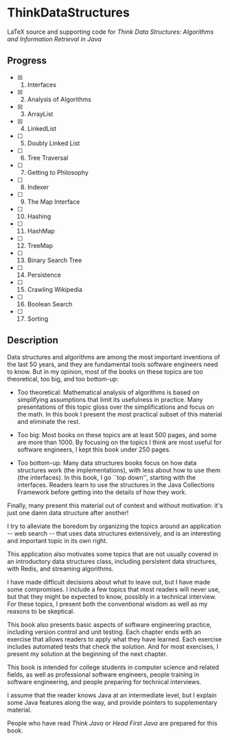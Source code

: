 # ThinkDataStructures

LaTeX source and supporting code for *Think Data Structures: Algorithms and Information Retrieval in Java*

## Progress
- [x] 1.  Interfaces
- [x] 2.  Analysis of Algorithms
- [x] 3.  ArrayList
- [x] 4.  LinkedList
- [ ] 5.  Doubly Linked List
- [ ] 6.  Tree Traversal
- [ ] 7.  Getting to Philosophy
- [ ] 8.  Indexer
- [ ] 9.  The Map Interface
- [ ] 10. Hashing
- [ ] 11. HashMap
- [ ] 12. TreeMap
- [ ] 13. Binary Search Tree
- [ ] 14. Persistence
- [ ] 15. Crawling Wikipedia
- [ ] 16. Boolean Search
- [ ] 17. Sorting

## Description
Data structures and algorithms are among the most important inventions
of the last 50 years, and they are fundamental tools
software engineers need to know.  But in my opinion, most of the books
on these topics are too theoretical, too big, and too bottom-up:

* Too theoretical:  Mathematical analysis of algorithms is based
on simplifying assumptions that limit its usefulness in practice.
Many presentations of this topic gloss over the simplifications and
focus on the math.  In this book I present the most practical subset
of this material and eliminate the rest.

* Too big: Most books on these topics are at least 500 pages,
and some are more than 1000.  By focusing on the topics I think are
most useful for software engineers, I kept this book under
250 pages.

* Too bottom-up: Many data structures books focus on how data
  structures work (the implementations), with less about how to use
  them (the interfaces).  In this book, I go ``top down'', starting
  with the interfaces.  Readers learn to use the structures in the
  Java Collections Framework before getting into the details of how
  they work.

Finally, many present this material out of context and without
motivation: it's just one damn data structure after another!

I try to alleviate the boredom by organizing the topics around an
application -- web search -- that uses data structures extensively,
and is an interesting and important topic in its own right.

This application also motivates some topics that are not usually
covered in an introductory data structures class, including persistent
data structures, with Redis, and streaming algorithms.

I have made difficult decisions about what to leave out, but 
I have made some compromises.  I include a few topics
that most readers will never use, but that they might be expected to
know, possibly in a technical interview.  For these topics, I
present both the conventional wisdom as well as my reasons to be
skeptical. 

This book also presents basic aspects of software engineering practice,
including version control and unit testing.  Each chapter ends with
an exercise that allows readers to apply what they have learned.
Each exercise includes automated tests that check the solution.
And for most exercises, I present my solution at the beginning of
the next chapter.

This book is intended for college students in computer science and related
fields, as well as professional software engineers, people training in
software engineering, and people preparing for technical interviews.

I assume that the reader knows Java at an intermediate level,
but I explain some Java features along the way, and provide pointers
to supplementary material.

People who have read *Think Java* or *Head First
Java* are prepared for this book.
